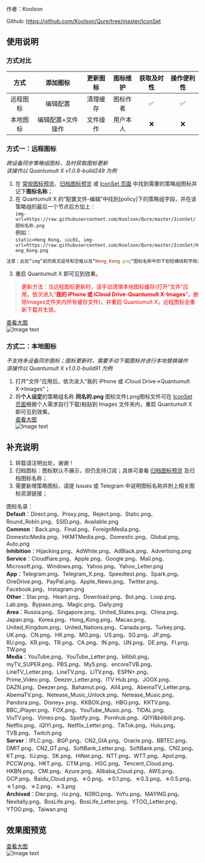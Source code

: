 作者：Koolson

Github: https://github.com/Koolson/Qure/tree/master/IconSet

## 使用说明
### 方式对比
| 方式 | 添加图标 | 更新图标 | 图标维护 | 获取及时性 | 操作便利性 | 
| :---: | :---: | :---: | :---: | :---: | :---: |
| 远程图标 | 编辑配置 | 清理缓存 | 图标作者 | ✅ | ✅ |
| 本地图标 | 编辑配置+文件操作 | 文件操作 | 用户本人 | ❌ | ❌|

### 方式一：远程图标<br>
*跨设备同步策略组图标，及时获取图标更新*<br>
*该操作以 Quantumult X v1.0.8-build249 为例*<br>
1. 在 [常规图标预览](https://github.com/Koolson/Qure#%E6%95%88%E6%9E%9C%E5%9B%BE%E9%A2%84%E8%A7%88)、[归档图标预览](https://raw.githubusercontent.com/Koolson/Qure/master/Other/Qure_Preview_Archived.png) 或 [IconSet 页面](https://github.com/Koolson/Qure/tree/master/IconSet) 中找到需要的策略组图标并记下**图标名称**；<br>
2. 在 Quantumult X 的“配置文件-编辑”中找到[policy]下的策略组字段，并在该策略组的最后一个节点后方加上：<br>
`img-url=https://raw.githubusercontent.com/Koolson/Qure/master/IconSet/图标名称.png`<br>
例如：<br>
`static=Hong Kong, 🇭🇰01, img-url=https://raw.githubusercontent.com/Koolson/Qure/master/IconSet/Hong_Kong.png`<br>

```ruby
注意：此处“img”前的英文逗号和空格以及“Hong_Kong.png”图标名称中的下划短横线和字母大小写
```

3. 重启 Quantumult X 即可见到效果。<br>

><font color=red>更新方法：当远程图标更新时，请手动清理本地图标缓存(打开“文件”应用，依次进入“**我的 iPhone 或 iCloud Drive-Quantumult X-Images**”，删除Images文件夹内所有缓存文件)，并重启 Quantumult X，远程图标会重新下载并生效。</font>

[查看大图](https://raw.githubusercontent.com/Koolson/Qure/master/Other/Remote_Icon.png)<br>
![Image text](https://raw.githubusercontent.com/Koolson/Qure/master/Other/Remote_Icon.png)

### 方式二：本地图标<br>
*不支持多设备同步图标；图标更新时，需要手动下载图标并进行本地替换操作*<br>
*该操作以 Quantumult X v1.0.0-build91 为例*<br>

1. 打开"文件"应用后，依次进入“我的 iPhone 或 iCloud Drive→Quantumult X→Images”；<br>
2. 将**个人设定**的策略组名称 **同名的.png** 图标文件(.png图标文件可在 [IconSet 页面](https://github.com/Koolson/Qure/tree/master/IconSet)根据个人需求自行下载)粘贴到 Images 文件夹内，重启 Quantumult X 即可见到效果。<br>
 [查看大图](https://raw.githubusercontent.com/Koolson/Qure/master/Other/Local_Icon.png)<br>
![Image text](https://raw.githubusercontent.com/Koolson/Qure/master/Other/Local_Icon.png)

## 补充说明
1. 转载请注明出处，谢谢！<br>
2. 归档图标：图标默认不展示，但仍支持订阅；具体可查看 [归档图标预览](https://raw.githubusercontent.com/Koolson/Qure/master/Other/Qure_Preview_Archived.png) 及归档图标名称；<br>
3. 需要新增策略图标，请提 Issues 或 Telegram 中说明图标名称并附上相关图标资源链接；<br>

图标名录：<br>
**Default**：Direct.png、Proxy.png、Reject.png、Static.png、Round_Robin.png、SSID.png、Available.png<br>
**Common**：Back.png、Final.png、ForeignMedia.png、DomesticMedia.png、HKMTMedia.png、Domestic.png、Global.png、Auto.png<br>
**Inhibition**：Hijacking.png、AdWhite.png、AdBlack.png、Advertising.png<br>
**Service**：Cloudflare.png、Apple.png、Google.png、Mail.png、Microsoft.png、Windows.png、Yahoo.png、Yahoo_Letter.png<br>
**App**：Telegram.png、Telegram_X.png、Speedtest.png、Spark.png、OneDrive.png、PayPal.png、Apple_News.png、Twitter.png、Facebook.png、Instagram.png<br>
**Other**：Star.png、Heart.png、Download.png、Bot.png、Loop.png、Lab.png、Bypass.png、Magic.png、Daily.png<br>
**Area**：Russia.png、Singapore.png、United_States.png、China.png、Japan.png、Korea.png、Hong_Kong.png、Macao.png、United_Kingdom.png、United_Nations.png、Canada.png、Turkey.png、UK.png、CN.png、HK.png、MO.png、US.png、SG.png、JP.png、RU.png、KR.png、TR.png、CA.png、IN.png、UN.png、DE.png、FI.png、TW.png<br>
**Media**：YouTube.png、YouTube_Letter.png、bilibili.png、myTV_SUPER.png、PBS.png、My5.png、encoreTVB.png、LineTV_Letter.png、LineTV.png、LiTV.png、ESPN+.png、Prime_Video.png、Deezer_Letter.png、ITV Hub.png、JOOX.png、DAZN.png、Deezer.png、Bahamut.png、All4.png、AbemaTV_Letter.png、AbemaTV.png、Netease_Music_Unlock.png、Netease_Music.png、Pandora.png、Disney+.png、KKBOX.png、HBO.png、KKTV.png、BBC_iPlayer.png、FOX.png、YouTube_Music.png、TIDAL.png、ViuTV.png、Vimeo.png、Spotify.png、Pornhub.png、iQIYI&bilibili.png、Netflix.png、iQIYI.png、Netflix_Letter.png、TikTok.png、Hulu.png、TVB.png、Twitch.png<br>
**Server**：IPLC.png、BGP.png、CN2_GIA.png、Oracle.png、BBTEC.png、DMIT.png、CN2_GT.png、SoftBank_Letter.png、SoftBank.png、CN2.png、KT.png、IIJ.png、SK.png、HiNet.png、NTT.png、WTT.png、Apol.png、PCCW.png、HKT.png、CTM.png、HGC.png、Tencent_Cloud.png、HKBN.png、CMI.png、Azure.png、Alibaba_Cloud.png、AWS.png、GCP.png、Baidu_Cloud.png、＊0.png、＊0.1.png、＊0.3.png、＊0.5.png、＊1.png、＊2.png、＊3.png<br>
**Archived**：Dler.png、rix.png、N3RO.png、YoYu.png、MAYING.png、Nexitally.png、BosLife.png、BosLife_Letter.png、YTOO_Letter.png、YTOO.png、Taiwan.png<br>
</details>

## 效果图预览
[查看大图](https://github.com/jizhi07/SY/raw/master/QuantumultX/image/Policy_Preview_All.png)<br>
![Image text](https://github.com/jizhi07/SY/raw/master/QuantumultX/image/Policy_Preview_All.png)
